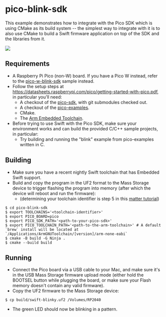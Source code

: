 # pico-blink-sdk

This example demonstrates how to integrate with the Pico SDK which is using CMake as its build system -- the simplest way to integrate with it is to also use CMake to build a Swift firmware application on top of the SDK and the libraries from it.

<img src="https://github.com/apple/swift-embedded-examples/assets/1186214/f2c45c18-f9a4-48b4-a941-1298ecc942cb">

## Requirements

- A Raspberry Pi Pico (non-W) board. If you have a Pico W instead, refer to the [pico-w-blink-sdk](../pico-w-blink-sdk) sample instead.
- Follow the setup steps at https://datasheets.raspberrypi.com/pico/getting-started-with-pico.pdf, in particular you'll need:
  - A checkout of the [pico-sdk](https://github.com/raspberrypi/pico-sdk.git), with git submodules checked out.
  - A checkout of the [pico-examples](https://github.com/raspberrypi/pico-examples.git).
  - CMake.
  - The [Arm Embedded Toolchain](https://developer.arm.com/downloads/-/arm-gnu-toolchain-downloads).
- Before trying to use Swift with the Pico SDK, make sure your environment works and can build the provided C/C++ sample projects, in particular:
  - Try building and running the "blink" example from pico-examples written in C.


## Building

- Make sure you have a recent nightly Swift toolchain that has Embedded Swift support.
- Build and copy the program in the UF2 format to the Mass Storage device to trigger flashing the program into memory (after which the device will reboot and run the firmware):
  - (determining your toolchain identifier is step 5 in this [matter tutorial](https://apple.github.io/swift-matter-examples/tutorials/swiftmatterexamples/setup-macos/))

``` console
$ cd pico-blink-sdk
$ export TOOLCHAINS='<toolchain-identifier>'
$ export PICO_BOARD=pico
$ export PICO_SDK_PATH='<path-to-your-pico-sdk>'
$ export PICO_TOOLCHAIN_PATH='<path-to-the-arm-toolchain>' # A default `brew` install will be located at `/Applications/ArmGNUToolchain/[version]/arm-none-eabi`
$ cmake -B build -G Ninja .
$ cmake --build build
```

## Running

- Connect the Pico board via a USB cable to your Mac, and make sure it's in the USB Mass Storage firmware upload mode (either hold the BOOTSEL button while plugging the board, or make sure your Flash memory doesn't contain any valid firmware).
- Copy the UF2 firmware to the Mass Storage device:

```console
$ cp build/swift-blinky.uf2 /Volumes/RP2040
```

- The green LED should now be blinking in a pattern.
